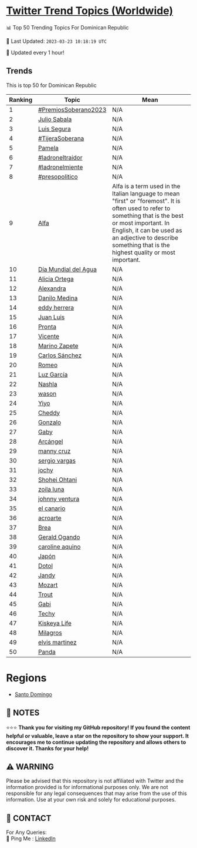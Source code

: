 [Twitter Trend Topics (Worldwide)](https://github.com/ErcinDedeoglu/Twitter-Trend-Topics)
==========


📊 Top 50 Trending Topics For Dominican Republic

📆 Last Updated: `2023-03-23 10:18:19 UTC`

🔧 Updated every 1 hour!


## Trends

This is top 50 for Dominican Republic

| Ranking | Topic | Mean |
| ------- | ------------ | ------------ |
| 1 | [#PremiosSoberano2023](http://twitter.com/search?q=%23PremiosSoberano2023) | N/A |
| 2 | [Julio Sabala](http://twitter.com/search?q=Julio+Sabala) | N/A |
| 3 | [Luis Segura](http://twitter.com/search?q=Luis+Segura) | N/A |
| 4 | [#TijeraSoberana](http://twitter.com/search?q=%23TijeraSoberana) | N/A |
| 5 | [Pamela](http://twitter.com/search?q=Pamela) | N/A |
| 6 | [#ladroneltraidor](http://twitter.com/search?q=%23ladroneltraidor) | N/A |
| 7 | [#ladronelmiente](http://twitter.com/search?q=%23ladronelmiente) | N/A |
| 8 | [#presopolitico](http://twitter.com/search?q=%23presopolitico) | N/A |
| 9 | [Alfa](http://twitter.com/search?q=Alfa) | Alfa is a term used in the Italian language to mean "first" or "foremost". It is often used to refer to something that is the best or most important. In English, it can be used as an adjective to describe something that is the highest quality or most important. |
| 10 | [Día Mundial del Agua](http://twitter.com/search?q=D%c3%ada+Mundial+del+Agua) | N/A |
| 11 | [Alicia Ortega](http://twitter.com/search?q=Alicia+Ortega) | N/A |
| 12 | [Alexandra](http://twitter.com/search?q=Alexandra) | N/A |
| 13 | [Danilo Medina](http://twitter.com/search?q=Danilo+Medina) | N/A |
| 14 | [eddy herrera](http://twitter.com/search?q=eddy+herrera) | N/A |
| 15 | [Juan Luis](http://twitter.com/search?q=Juan+Luis) | N/A |
| 16 | [Pronta](http://twitter.com/search?q=Pronta) | N/A |
| 17 | [Vicente](http://twitter.com/search?q=Vicente) | N/A |
| 18 | [Marino Zapete](http://twitter.com/search?q=Marino+Zapete) | N/A |
| 19 | [Carlos Sánchez](http://twitter.com/search?q=Carlos+S%c3%a1nchez) | N/A |
| 20 | [Romeo](http://twitter.com/search?q=Romeo) | N/A |
| 21 | [Luz García](http://twitter.com/search?q=Luz+Garc%c3%ada) | N/A |
| 22 | [Nashla](http://twitter.com/search?q=Nashla) | N/A |
| 23 | [wason](http://twitter.com/search?q=wason) | N/A |
| 24 | [Yiyo](http://twitter.com/search?q=Yiyo) | N/A |
| 25 | [Cheddy](http://twitter.com/search?q=Cheddy) | N/A |
| 26 | [Gonzalo](http://twitter.com/search?q=Gonzalo) | N/A |
| 27 | [Gaby](http://twitter.com/search?q=Gaby) | N/A |
| 28 | [Arcángel](http://twitter.com/search?q=Arc%c3%a1ngel) | N/A |
| 29 | [manny cruz](http://twitter.com/search?q=manny+cruz) | N/A |
| 30 | [sergio vargas](http://twitter.com/search?q=sergio+vargas) | N/A |
| 31 | [jochy](http://twitter.com/search?q=jochy) | N/A |
| 32 | [Shohei Ohtani](http://twitter.com/search?q=Shohei+Ohtani) | N/A |
| 33 | [zoila luna](http://twitter.com/search?q=zoila+luna) | N/A |
| 34 | [johnny ventura](http://twitter.com/search?q=johnny+ventura) | N/A |
| 35 | [el canario](http://twitter.com/search?q=el+canario) | N/A |
| 36 | [acroarte](http://twitter.com/search?q=acroarte) | N/A |
| 37 | [Brea](http://twitter.com/search?q=Brea) | N/A |
| 38 | [Gerald Ogando](http://twitter.com/search?q=Gerald+Ogando) | N/A |
| 39 | [caroline aquino](http://twitter.com/search?q=caroline+aquino) | N/A |
| 40 | [Japón](http://twitter.com/search?q=Jap%c3%b3n) | N/A |
| 41 | [Dotol](http://twitter.com/search?q=Dotol) | N/A |
| 42 | [Jandy](http://twitter.com/search?q=Jandy) | N/A |
| 43 | [Mozart](http://twitter.com/search?q=Mozart) | N/A |
| 44 | [Trout](http://twitter.com/search?q=Trout) | N/A |
| 45 | [Gabi](http://twitter.com/search?q=Gabi) | N/A |
| 46 | [Techy](http://twitter.com/search?q=Techy) | N/A |
| 47 | [Kiskeya Life](http://twitter.com/search?q=Kiskeya+Life) | N/A |
| 48 | [Milagros](http://twitter.com/search?q=Milagros) | N/A |
| 49 | [elvis martinez](http://twitter.com/search?q=elvis+martinez) | N/A |
| 50 | [Panda](http://twitter.com/search?q=Panda) | N/A |



# Regions

* [Santo Domingo](</Dominican Republic/Santo Domingo.md>)



## 📝 NOTES

⭐⭐⭐ **Thank you for visiting my GitHub repository! If you found the content helpful or valuable, leave a star on the repository to show your support. It encourages me to continue updating the repository and allows others to discover it. Thanks for your help!**


## ⚠️ WARNING

Please be advised that this repository is not affiliated with Twitter and the information provided is for informational purposes only. We are not responsible for any legal consequences that may arise from the use of this information. Use at your own risk and solely for educational purposes.


## 📨 CONTACT

 For Any Queries:  
            🏓 Ping Me : [LinkedIn](https://www.linkedin.com/in/ercindedeoglu/)

